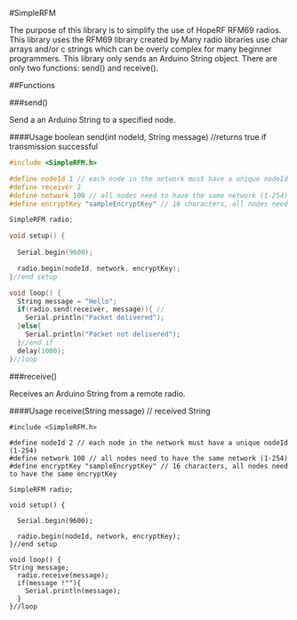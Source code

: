 #SimpleRFM

The purpose of this library is to simplify the use of HopeRF RFM69 radios. This library uses the RFM69 library created by
Many radio libraries use char arrays and/or c strings which can be overly complex for many beginner programmers.
This library only sends an Arduino String object. There are only two functions: send() and receive().

##Functions

###send()

Send a an Arduino String to a specified node.

####Usage
boolean send(int nodeId, String message) //returns true if transmission successful
```c++
#include <SimpleRFM.h>

#define nodeId 1 // each node in the network must have a unique nodeId (1-254)
#define receiver 2 
#define network 100 // all nodes need to have the same network (1-254)
#define encryptKey "sampleEncryptKey" // 16 characters, all nodes need to have the same encryptKey

SimpleRFM radio;

void setup() {
  
  Serial.begin(9600);

  radio.begin(nodeId, network, encryptKey);
}//end setup

void loop() {
  String message = "Hello";
  if(radio.send(receiver, message)){ //
	Serial.println("Packet delivered");
  }else{
	Serial.println("Packet not delivered");
  }//end if
  delay(1000);
}//loop
```

###receive()

Receives an Arduino String from a remote radio.

####Usage
receive(String message) // received String
```
#include <SimpleRFM.h>

#define nodeId 2 // each node in the network must have a unique nodeId (1-254)
#define network 100 // all nodes need to have the same network (1-254)
#define encryptKey "sampleEncryptKey" // 16 characters, all nodes need to have the same encryptKey

SimpleRFM radio;

void setup() {
  
  Serial.begin(9600);

  radio.begin(nodeId, network, encryptKey);
}//end setup

void loop() {
String message;
  radio.receive(message);
  if(message !""){
    Serial.println(message);
  }
}//loop
```
